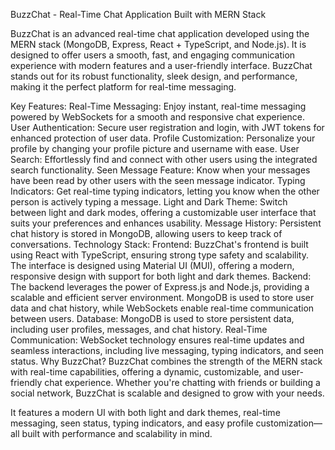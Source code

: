 BuzzChat - Real-Time Chat Application Built with MERN Stack

BuzzChat is an advanced real-time chat application developed using the MERN stack (MongoDB, Express, React + TypeScript, and Node.js). It is designed to offer users a smooth, fast, and engaging communication experience with modern features and a user-friendly interface. BuzzChat stands out for its robust functionality, sleek design, and performance, making it the perfect platform for real-time messaging.

Key Features:
Real-Time Messaging: Enjoy instant, real-time messaging powered by WebSockets for a smooth and responsive chat experience.
User Authentication: Secure user registration and login, with JWT tokens for enhanced protection of user data.
Profile Customization: Personalize your profile by changing your profile picture and username with ease.
User Search: Effortlessly find and connect with other users using the integrated search functionality.
Seen Message Feature: Know when your messages have been read by other users with the seen message indicator.
Typing Indicators: Get real-time typing indicators, letting you know when the other person is actively typing a message.
Light and Dark Theme: Switch between light and dark modes, offering a customizable user interface that suits your preferences and enhances usability.
Message History: Persistent chat history is stored in MongoDB, allowing users to keep track of conversations.
Technology Stack:
Frontend: BuzzChat's frontend is built using React with TypeScript, ensuring strong type safety and scalability. The interface is designed using Material UI (MUI), offering a modern, responsive design with support for both light and dark themes.
Backend: The backend leverages the power of Express.js and Node.js, providing a scalable and efficient server environment. MongoDB is used to store user data and chat history, while WebSockets enable real-time communication between users.
Database: MongoDB is used to store persistent data, including user profiles, messages, and chat history.
Real-Time Communication: WebSocket technology ensures real-time updates and seamless interactions, including live messaging, typing indicators, and seen status.
Why BuzzChat?
BuzzChat combines the strength of the MERN stack with real-time capabilities, offering a dynamic, customizable, and user-friendly chat experience. Whether you're chatting with friends or building a social network, BuzzChat is scalable and designed to grow with your needs.

It features a modern UI with both light and dark themes, real-time messaging, seen status, typing indicators, and easy profile customization—all built with performance and scalability in mind.
